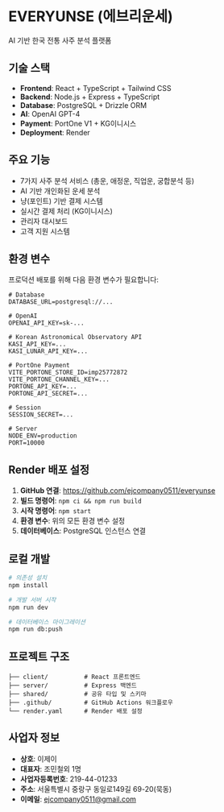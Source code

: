 # EVERYUNSE (에브리운세)

AI 기반 한국 전통 사주 분석 플랫폼

## 기술 스택

- **Frontend**: React + TypeScript + Tailwind CSS
- **Backend**: Node.js + Express + TypeScript
- **Database**: PostgreSQL + Drizzle ORM
- **AI**: OpenAI GPT-4
- **Payment**: PortOne V1 + KG이니시스
- **Deployment**: Render

## 주요 기능

- 7가지 사주 분석 서비스 (총운, 애정운, 직업운, 궁합분석 등)
- AI 기반 개인화된 운세 분석
- 냥(포인트) 기반 결제 시스템
- 실시간 결제 처리 (KG이니시스)
- 관리자 대시보드
- 고객 지원 시스템

## 환경 변수

프로덕션 배포를 위해 다음 환경 변수가 필요합니다:

```env
# Database
DATABASE_URL=postgresql://...

# OpenAI
OPENAI_API_KEY=sk-...

# Korean Astronomical Observatory API
KASI_API_KEY=...
KASI_LUNAR_API_KEY=...

# PortOne Payment
VITE_PORTONE_STORE_ID=imp25772872
VITE_PORTONE_CHANNEL_KEY=...
PORTONE_API_KEY=...
PORTONE_API_SECRET=...

# Session
SESSION_SECRET=...

# Server
NODE_ENV=production
PORT=10000
```

## Render 배포 설정

1. **GitHub 연결**: https://github.com/ejcompany0511/everyunse
2. **빌드 명령어**: `npm ci && npm run build`
3. **시작 명령어**: `npm start`
4. **환경 변수**: 위의 모든 환경 변수 설정
5. **데이터베이스**: PostgreSQL 인스턴스 연결

## 로컬 개발

```bash
# 의존성 설치
npm install

# 개발 서버 시작
npm run dev

# 데이터베이스 마이그레이션
npm run db:push
```

## 프로젝트 구조

```
├── client/          # React 프론트엔드
├── server/          # Express 백엔드
├── shared/          # 공유 타입 및 스키마
├── .github/         # GitHub Actions 워크플로우
└── render.yaml      # Render 배포 설정
```

## 사업자 정보

- **상호**: 이제이
- **대표자**: 조민철외 1명
- **사업자등록번호**: 219-44-01233
- **주소**: 서울특별시 중랑구 동일로149길 69-20(묵동)
- **이메일**: ejcompany0511@gmail.com